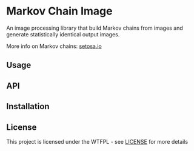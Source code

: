 # Markov Chain Image

An image processing library that build Markov chains from images and generate statistically identical output images.

More info on Markov chains: [setosa.io](http://setosa.io/ev/markov-chains/)


## Usage


## API


## Installation


## License

This project is licensed under the WTFPL - see [LICENSE](LICENSE) for more details
